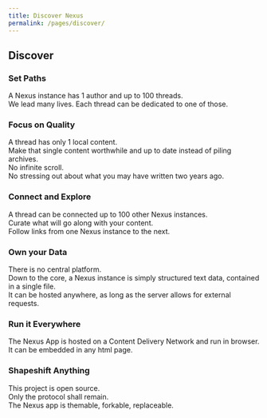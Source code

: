 ```yaml
---
title: Discover Nexus
permalink: /pages/discover/
---
```


## Discover

### Set Paths

A Nexus instance has 1 author and up to 100 threads.  
We lead many lives. Each thread can be dedicated to one of those.

### Focus on Quality

A thread has only 1 local content.  
Make that single content worthwhile and up to date instead of piling archives.  
No infinite scroll.  
No stressing out about what you may have written two years ago.

### Connect and Explore

A thread can be connected up to 100 other Nexus instances.  
Curate what will go along with your content.  
Follow links from one Nexus instance to the next.

### Own your Data

There is no central platform.  
Down to the core, a Nexus instance is simply structured text data, contained in a single file.  
It can be hosted anywhere, as long as the server allows for external requests.

### Run it Everywhere

The Nexus App is hosted on a Content Delivery Network and run in browser.  
It can be embedded in any html page.

### Shapeshift Anything

This project is open source.  
Only the protocol shall remain.  
The Nexus app is themable, forkable, replaceable.

